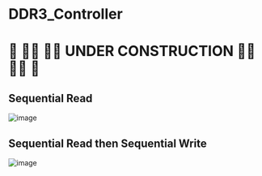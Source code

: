 # DDR3_Controller
# :construction: :construction_worker_man: :construction_worker_man:  UNDER CONSTRUCTION :construction_worker_man: :construction_worker_man: :construction: 

## Sequential Read
![image](https://user-images.githubusercontent.com/87559347/230342721-c5a575db-0518-4771-a5e6-7fa7e3044273.png)  

## Sequential Read then Sequential Write
![image](https://user-images.githubusercontent.com/87559347/230336798-619a629d-9f7d-431f-8887-a05965b1c70a.png)


